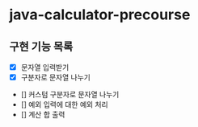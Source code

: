 # java-calculator-precourse

## 구현 기능 목록

- [x] 문자열 입력받기
- [x] 구분자로 문자열 나누기
- [] 커스텀 구분자로 문자열 나누기
- [] 예외 입력에 대한 예외 처리
- [] 계산 합 출력